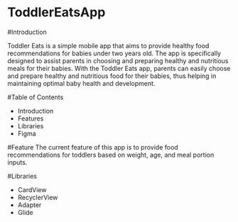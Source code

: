 # ToddlerEatsApp

#Introduction

Toddler Eats is a simple mobile app that aims to provide healthy food recommendations for babies under two years old. The app is specifically designed to assist parents in choosing and preparing healthy and nutritious meals for their babies. With the Toddler Eats app, parents can easily choose and prepare healthy and nutritious food for their babies, thus helping in maintaining optimal baby health and development.

#Table of Contents

- Introduction
- Features
- Libraries
- Figma

#Feature
The current feature of this app is to provide food recommendations for toddlers based on weight, age, and meal portion inputs.

#Libraries
- CardView
- RecyclerView
- Adapter
- Glide
